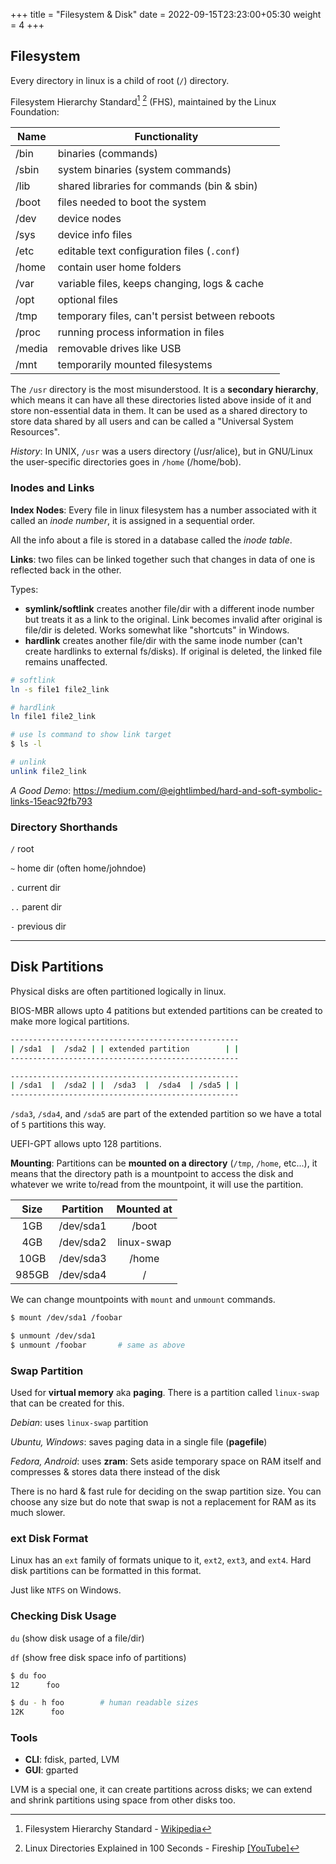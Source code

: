 +++
title = "Filesystem & Disk"
date =  2022-09-15T23:23:00+05:30
weight = 4
+++

## Filesystem
Every directory in linux is a child of root (`/`) directory.

Filesystem Hierarchy Standard[^1] [^2] (FHS), maintained by the Linux Foundation: 

| Name  |  Functionality |
|---|---|
|  /bin |  binaries (commands) |
|  /sbin |  system binaries (system commands) |
|  /lib |  shared libraries for commands (bin & sbin) |
|  /boot |  files needed to boot the system |
|  /dev |  device nodes |
|  /sys | device info files |
|  /etc | editable text configuration files (`.conf`)  |
|  /home | contain user home folders  |
|  /var | variable files, keeps changing, logs & cache  |
|  /opt |  optional files |
|  /tmp | temporary files, can't persist between reboots  |
|  /proc | running process information in files  |
|  /media | removable drives like USB |
|  /mnt   | temporarily mounted filesystems |

The `/usr` directory is the most misunderstood. It is a **secondary hierarchy**, which means it can have all these directories listed above inside of it and store non-essential data in them. It can be used as a shared directory to store data shared by all users and can be called a "Universal System Resources".

_History_: In UNIX, `/usr` was a users directory (/usr/alice), but in GNU/Linux the user-specific directories goes in `/home` (/home/bob).

[^1]: Filesystem Hierarchy Standard - [Wikipedia](https://en.wikipedia.org/wiki/Filesystem_Hierarchy_Standard)
[^2]: Linux Directories Explained in 100 Seconds - Fireship [[YouTube]](https://youtu.be/42iQKuQodW4)


### Inodes and Links
**Index Nodes**: Every file in linux filesystem has a number associated with it called an _inode number_, it is assigned in a sequential order.

All the info about a file is stored in a database called the _inode table_.

**Links**: two files can be linked together such that changes in data of one is reflected back in the other.

Types:

- **symlink/softlink** creates another file/dir with a different inode number but treats it as a link to the original. Link becomes invalid after original is file/dir is deleted. Works somewhat like "shortcuts" in Windows.
- **hardlink** creates another file/dir with the same inode number (can't create hardlinks to external fs/disks). If original is deleted, the linked file remains unaffected.

```sh
# softlink
ln -s file1 file2_link

# hardlink
ln file1 file2_link

# use ls command to show link target
$ ls -l

# unlink
unlink file2_link
```

_A Good Demo_: https://medium.com/@eightlimbed/hard-and-soft-symbolic-links-15eac92fb793

### Directory Shorthands

`/` root

`~` home dir (often home/johndoe)

`.` current dir

`..` parent dir

`-` previous dir 

---
## Disk Partitions
Physical disks are often partitioned logically in linux.

BIOS-MBR allows upto 4 patitions but extended partitions can be created to make more logical partitions.

```sh
---------------------------------------------------
| /sda1  |  /sda2 | | extended partition        | |
---------------------------------------------------

---------------------------------------------------
| /sda1  |  /sda2 | |  /sda3  |  /sda4  | /sda5 | |
---------------------------------------------------
``` 

`/sda3`, `/sda4`, and `/sda5` are part of the extended partition so we have a total of `5` partitions this way.

UEFI-GPT allows upto 128 partitions.


**Mounting**: Partitions can be **mounted on a directory** (`/tmp`, `/home`, etc...), it means that the directory path is a mountpoint to access the disk and whatever we write to/read from the mountpoint, it will use the partition.

| Size | Partition | Mounted at | 
|:---:|:---:|:---:|
|  1GB   | /dev/sda1  | /boot |
|  4GB   | /dev/sda2  | linux-swap |
|  10GB  | /dev/sda3  | /home |
|  985GB | /dev/sda4  | / |

We can change mountpoints with `mount` and `unmount` commands.

```sh
$ mount /dev/sda1 /foobar

$ unmount /dev/sda1
$ unmount /foobar		# same as above
```

### Swap Partition
Used for **virtual memory** aka **paging**. There is a partition called `linux-swap` that can be created for this.

_Debian_: uses `linux-swap` partition

_Ubuntu, Windows_: saves paging data in a single file (**pagefile**)

_Fedora, Android_: uses **zram**: Sets aside temporary space on RAM itself and compresses & stores data there instead of the disk

There is no hard & fast rule for deciding on the swap partition size. You can choose any size but do note that swap is not a replacement for RAM as its much slower.

### ext Disk Format
Linux has an `ext` family of formats unique to it, `ext2`, `ext3`, and `ext4`. Hard disk partitions can be formatted in this format.

Just like `NTFS` on Windows.

### Checking Disk Usage

`du` (show disk usage of a file/dir)

`df` (show free disk space info of partitions)

```sh
$ du foo
12 		foo

$ du - h foo		# human readable sizes
12K 	 foo
```

### Tools
- **CLI**: fdisk, parted, LVM
- **GUI**: gparted

LVM is a special one, it can create partitions across disks; we can extend and shrink partitions using space from other disks too.